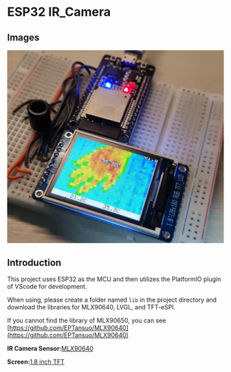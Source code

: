 # ESP32 IR_Camera 

## Images

![./img/demo.jpeg](./img/demo.jpeg)

## Introduction

This project uses ESP32 as the MCU and then utilizes the PlatformIO plugin of VScode for development.

When using, please create a folder named `lib` in the project directory and download the libraries for MLX90640, LVGL, and TFT-eSPI.

If you cannot find the library of MLX90650, you can see [https://github.com/EPTansuo/MLX90640](https://github.com/EPTansuo/MLX90640)

**IR Camera Sensor:**[MLX90640](https://item.taobao.com/item.htm?id=636161415802&_u=e32soktte3a4)

**Screen:**[1.8 inch TFT ](https://item.taobao.com/item.htm?spm=a1z09.2.0.0.1dcb2e8dtwKYFF&id=565272507619&_u=e32soktt9b84)


